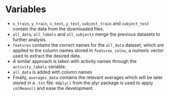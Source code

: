 # Variables

* `x_train`, `y_train`, `x_test`, `y_test`, `subject_train` and `subject_test` contain the data from the downloaded files.
* `all_data`, `all_labels` and `all_subjects` merge the previous datasets to further analysis.
* `features` contains the correct names for the `all_data` dataset, which are applied to the column names stored in `features_colno`, a numeric vector used to extract the desired data.
* A similar approach is taken with activity names through the `activity_labels` variable.
* `all_data` is added with column names
* Finally, `averages_data` contains the relevant averages which will be later stored in a `.txt` file. `ddply()` from the plyr package is used to apply `colMeans()` and ease the development.
